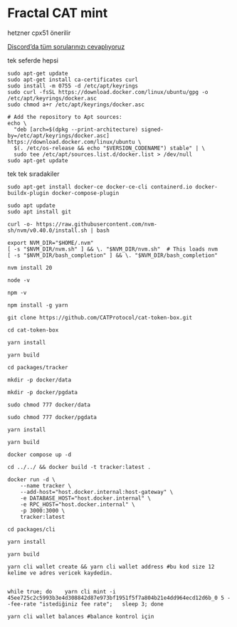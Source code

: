 # Fractal CAT mint

hetzner cpx51 önerilir

[Discord’da tüm sorularınızı cevaplıyoruz](https://discord.gg/genesisalpha)

tek seferde hepsi
  
    sudo apt-get update
    sudo apt-get install ca-certificates curl
    sudo install -m 0755 -d /etc/apt/keyrings
    sudo curl -fsSL https://download.docker.com/linux/ubuntu/gpg -o /etc/apt/keyrings/docker.asc
    sudo chmod a+r /etc/apt/keyrings/docker.asc
    
    # Add the repository to Apt sources:
    echo \
      "deb [arch=$(dpkg --print-architecture) signed-by=/etc/apt/keyrings/docker.asc] https://download.docker.com/linux/ubuntu \
      $(. /etc/os-release && echo "$VERSION_CODENAME") stable" | \
      sudo tee /etc/apt/sources.list.d/docker.list > /dev/null
    sudo apt-get update

tek tek sıradakiler

    sudo apt-get install docker-ce docker-ce-cli containerd.io docker-buildx-plugin docker-compose-plugin
  
    sudo apt update
    sudo apt install git
  
    curl -o- https://raw.githubusercontent.com/nvm-sh/nvm/v0.40.0/install.sh | bash
    
    export NVM_DIR="$HOME/.nvm"
    [ -s "$NVM_DIR/nvm.sh" ] && \. "$NVM_DIR/nvm.sh"  # This loads nvm
    [ -s "$NVM_DIR/bash_completion" ] && \. "$NVM_DIR/bash_completion"
    
    nvm install 20
    
    node -v 
    
    npm -v 
    
    npm install -g yarn
    
    git clone https://github.com/CATProtocol/cat-token-box.git
    
    cd cat-token-box
    
    yarn install
    
    yarn build
    
    cd packages/tracker
    
    mkdir -p docker/data
    
    mkdir -p docker/pgdata
    
    sudo chmod 777 docker/data
    
    sudo chmod 777 docker/pgdata
    
    yarn install
    
    yarn build
    
    docker compose up -d
    
    cd ../../ && docker build -t tracker:latest .
    
    docker run -d \
        --name tracker \
        --add-host="host.docker.internal:host-gateway" \
        -e DATABASE_HOST="host.docker.internal" \
        -e RPC_HOST="host.docker.internal" \
        -p 3000:3000 \
        tracker:latest
    
    cd packages/cli
    
    yarn install
    
    yarn build
    
    yarn cli wallet create && yarn cli wallet address #bu kod size 12 kelime ve adres vericek kaydedin.
        

    while true; do    yarn cli mint -i 45ee725c2c5993b3e4d308842d87e973bf1951f5f7a804b21e4dd964ecd12d6b_0 5 --fee-rate "istediğiniz fee rate";   sleep 3; done

    yarn cli wallet balances #balance kontrol için
